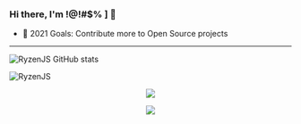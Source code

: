 ### Hi there, I'm !@!#$% ] 👋

- 🥅 2021 Goals: Contribute more to Open Source projects

---
![RyzenJS GitHub stats](https://github-readme-stats.vercel.app/api?username=RyzenJS&show_icons=true&theme=radical)

<p align="left"> <img src="https://komarev.com/ghpvc/?username=RyzenJS" alt="RyzenJS" /> </p>

<p align="center"> <img src="https://github-readme-stats.vercel.app/api?username=RyzenJS&count_private=true&show_icons=true&theme=tokyonight" /> </p>
<p align="center"> <img src="https://github-readme-stats.vercel.app/api/top-langs/?username=RyzenJS&theme=tokyonight" /> </p>